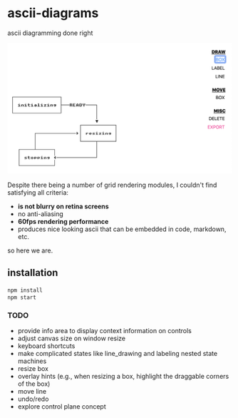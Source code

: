 # ascii-diagrams

ascii diagramming done right

![alt text](fig2.png "screenshot")


Despite there being a number of grid rendering modules, I couldn't find satisfying all criteria:

* **is not blurry on retina screens**
* no anti-aliasing
* **60fps rendering performance**
* produces nice looking ascii that can be embedded in code, markdown, etc.


so here we are.


## installation

```
npm install
npm start
```


### TODO
* provide info area to display context information on controls
* adjust canvas size on window resize
* keyboard shortcuts
* make complicated states like line_drawing and labeling nested state machines
* resize box
* overlay hints (e.g., when resizing a box, highlight the draggable corners of the box)
* move line
* undo/redo
* explore control plane concept
